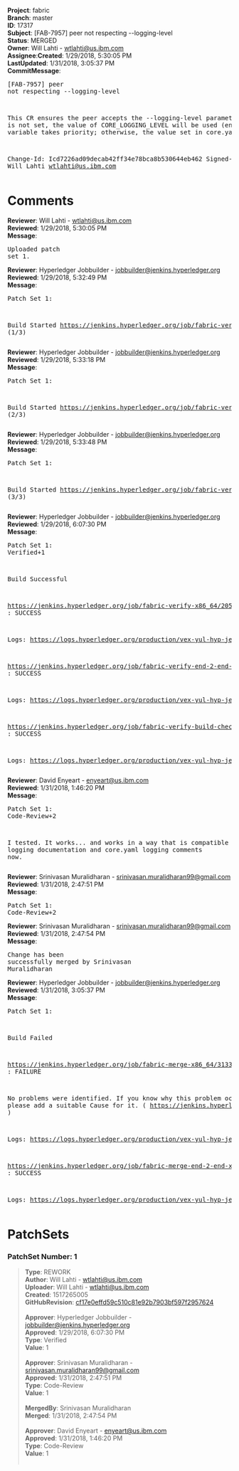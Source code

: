 <strong>Project</strong>: fabric</br><strong>Branch</strong>: master<br><strong>ID</strong>: 17317<br><strong>Subject</strong>: [FAB-7957] peer not respecting --logging-level<br><strong>Status</strong>: MERGED<br><strong>Owner</strong>: Will Lahti - wtlahti@us.ibm.com<br><strong>Assignee</strong>:<strong>Created</strong>: 1/29/2018, 5:30:05 PM<br><strong>LastUpdated</strong>: 1/31/2018, 3:05:37 PM<br><strong>CommitMessage</strong>:<br><pre>[FAB-7957] peer not respecting --logging-level

This CR ensures the peer accepts the --logging-level parameter. If it
is not set, the value of CORE_LOGGING_LEVEL will be used (environment
variable takes priority; otherwise, the value set in core.yaml).

Change-Id: Icd7226ad09decab42ff34e78bca8b530644eb462
Signed-off-by: Will Lahti <wtlahti@us.ibm.com>
</pre><h1>Comments</h1><strong>Reviewer</strong>: Will Lahti - wtlahti@us.ibm.com<br><strong>Reviewed</strong>: 1/29/2018, 5:30:05 PM<br><strong>Message</strong>: <pre>Uploaded patch set 1.</pre><strong>Reviewer</strong>: Hyperledger Jobbuilder - jobbuilder@jenkins.hyperledger.org<br><strong>Reviewed</strong>: 1/29/2018, 5:32:49 PM<br><strong>Message</strong>: <pre>Patch Set 1:

Build Started https://jenkins.hyperledger.org/job/fabric-verify-x86_64/20546/ (1/3)</pre><strong>Reviewer</strong>: Hyperledger Jobbuilder - jobbuilder@jenkins.hyperledger.org<br><strong>Reviewed</strong>: 1/29/2018, 5:33:18 PM<br><strong>Message</strong>: <pre>Patch Set 1:

Build Started https://jenkins.hyperledger.org/job/fabric-verify-end-2-end-x86_64/12251/ (2/3)</pre><strong>Reviewer</strong>: Hyperledger Jobbuilder - jobbuilder@jenkins.hyperledger.org<br><strong>Reviewed</strong>: 1/29/2018, 5:33:48 PM<br><strong>Message</strong>: <pre>Patch Set 1:

Build Started https://jenkins.hyperledger.org/job/fabric-verify-build-checks-x86_64/972/ (3/3)</pre><strong>Reviewer</strong>: Hyperledger Jobbuilder - jobbuilder@jenkins.hyperledger.org<br><strong>Reviewed</strong>: 1/29/2018, 6:07:30 PM<br><strong>Message</strong>: <pre>Patch Set 1: Verified+1

Build Successful 

https://jenkins.hyperledger.org/job/fabric-verify-x86_64/20546/ : SUCCESS

Logs: https://logs.hyperledger.org/production/vex-yul-hyp-jenkins-3/fabric-verify-x86_64/20546

https://jenkins.hyperledger.org/job/fabric-verify-end-2-end-x86_64/12251/ : SUCCESS

Logs: https://logs.hyperledger.org/production/vex-yul-hyp-jenkins-3/fabric-verify-end-2-end-x86_64/12251

https://jenkins.hyperledger.org/job/fabric-verify-build-checks-x86_64/972/ : SUCCESS

Logs: https://logs.hyperledger.org/production/vex-yul-hyp-jenkins-3/fabric-verify-build-checks-x86_64/972</pre><strong>Reviewer</strong>: David Enyeart - enyeart@us.ibm.com<br><strong>Reviewed</strong>: 1/31/2018, 1:46:20 PM<br><strong>Message</strong>: <pre>Patch Set 1: Code-Review+2

I tested.  It works... and works in a way that is compatible with the logging documentation and core.yaml logging comments now.</pre><strong>Reviewer</strong>: Srinivasan Muralidharan - srinivasan.muralidharan99@gmail.com<br><strong>Reviewed</strong>: 1/31/2018, 2:47:51 PM<br><strong>Message</strong>: <pre>Patch Set 1: Code-Review+2</pre><strong>Reviewer</strong>: Srinivasan Muralidharan - srinivasan.muralidharan99@gmail.com<br><strong>Reviewed</strong>: 1/31/2018, 2:47:54 PM<br><strong>Message</strong>: <pre>Change has been successfully merged by Srinivasan Muralidharan</pre><strong>Reviewer</strong>: Hyperledger Jobbuilder - jobbuilder@jenkins.hyperledger.org<br><strong>Reviewed</strong>: 1/31/2018, 3:05:37 PM<br><strong>Message</strong>: <pre>Patch Set 1:

Build Failed 

https://jenkins.hyperledger.org/job/fabric-merge-x86_64/3133/ : FAILURE

No problems were identified. If you know why this problem occurred, please add a suitable Cause for it. ( https://jenkins.hyperledger.org/job/fabric-merge-x86_64/3133/ )

Logs: https://logs.hyperledger.org/production/vex-yul-hyp-jenkins-3/fabric-merge-x86_64/3133

https://jenkins.hyperledger.org/job/fabric-merge-end-2-end-x86_64/1805/ : SUCCESS

Logs: https://logs.hyperledger.org/production/vex-yul-hyp-jenkins-3/fabric-merge-end-2-end-x86_64/1805</pre><h1>PatchSets</h1><h3>PatchSet Number: 1</h3><blockquote><strong>Type</strong>: REWORK<br><strong>Author</strong>: Will Lahti - wtlahti@us.ibm.com<br><strong>Uploader</strong>: Will Lahti - wtlahti@us.ibm.com<br><strong>Created</strong>: 1517265005<br><strong>GitHubRevision</strong>: [cf17e0effd59c510c81e92b7903bf597f2957624](https://github.com/hyperledger/fabric/commit/cf17e0effd59c510c81e92b7903bf597f2957624)<br><br><strong>Approver</strong>: Hyperledger Jobbuilder - jobbuilder@jenkins.hyperledger.org<br><strong>Approved</strong>: 1/29/2018, 6:07:30 PM<br><strong>Type</strong>: Verified<br><strong>Value</strong>: 1<br><br><strong>Approver</strong>: Srinivasan Muralidharan - srinivasan.muralidharan99@gmail.com<br><strong>Approved</strong>: 1/31/2018, 2:47:51 PM<br><strong>Type</strong>: Code-Review<br><strong>Value</strong>: 1<br><br><strong>MergedBy</strong>: Srinivasan Muralidharan<br><strong>Merged</strong>: 1/31/2018, 2:47:54 PM<br><br><strong>Approver</strong>: David Enyeart - enyeart@us.ibm.com<br><strong>Approved</strong>: 1/31/2018, 1:46:20 PM<br><strong>Type</strong>: Code-Review<br><strong>Value</strong>: 1<br><br></blockquote>